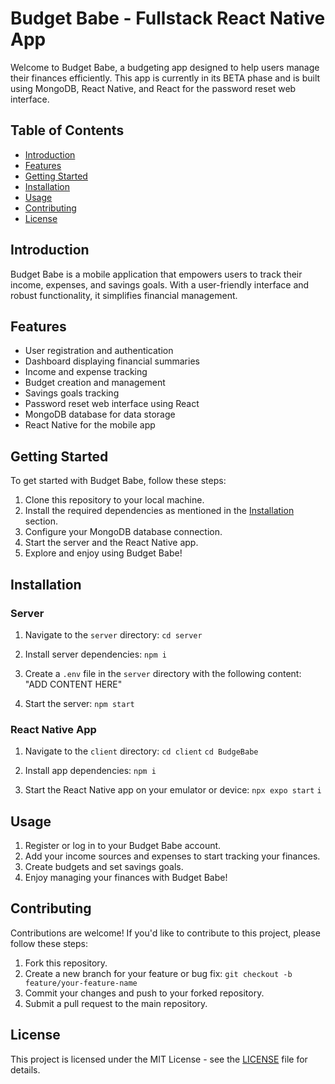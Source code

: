 # Budget Babe - Fullstack React Native App

Welcome to Budget Babe, a budgeting app designed to help users manage their finances efficiently. This app is currently in its BETA phase and is built using MongoDB, React Native, and React for the password reset web interface.

## Table of Contents
- [Introduction](#introduction)
- [Features](#features)
- [Getting Started](#getting-started)
- [Installation](#installation)
- [Usage](#usage)
- [Contributing](#contributing)
- [License](#license)

## Introduction

Budget Babe is a mobile application that empowers users to track their income, expenses, and savings goals. With a user-friendly interface and robust functionality, it simplifies financial management.

## Features

- User registration and authentication
- Dashboard displaying financial summaries
- Income and expense tracking
- Budget creation and management
- Savings goals tracking
- Password reset web interface using React
- MongoDB database for data storage
- React Native for the mobile app

## Getting Started

To get started with Budget Babe, follow these steps:

1. Clone this repository to your local machine.
2. Install the required dependencies as mentioned in the [Installation](#installation) section.
3. Configure your MongoDB database connection.
4. Start the server and the React Native app.
5. Explore and enjoy using Budget Babe!

## Installation

### Server

1. Navigate to the `server` directory: `cd server`

2. Install server dependencies: `npm i`

3. Create a `.env` file in the `server` directory with the following content: "ADD CONTENT HERE"

4. Start the server: `npm start`

### React Native App

1. Navigate to the `client` directory: `cd client` `cd BudgeBabe`

2. Install app dependencies: `npm i`

3. Start the React Native app on your emulator or device: `npx expo start` `i`

## Usage

1. Register or log in to your Budget Babe account.
2. Add your income sources and expenses to start tracking your finances.
3. Create budgets and set savings goals.
4. Enjoy managing your finances with Budget Babe!

## Contributing

Contributions are welcome! If you'd like to contribute to this project, please follow these steps:

1. Fork this repository.
2. Create a new branch for your feature or bug fix: `git checkout -b feature/your-feature-name`
3. Commit your changes and push to your forked repository.
4. Submit a pull request to the main repository.

## License

This project is licensed under the MIT License - see the [LICENSE](LICENSE) file for details.

